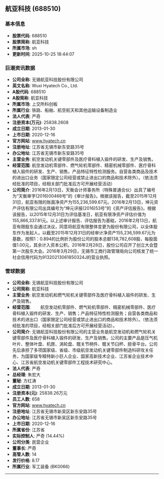 ## 航亚科技 (688510)

### 基本信息

- **股票代码**: 688510
- **股票简称**: 航亚科技
- **所属市场**: sh
- **更新时间**: 2025-10-25 18:44:07

### 巨潮资讯数据

- **公司全称**: 无锡航亚科技股份有限公司
- **英文名称**: Wuxi Hyatech Co., Ltd.
- **A股代码**: 688510
- **A股简称**: 航亚科技
- **所属市场**: 上交所科创板
- **所属行业**: 铁路、船舶、航空航天和其他运输设备制造业
- **法人代表**: 严奇
- **注册资本(万元)**: 25838.2608
- **成立日期**: 2013-01-30
- **上市日期**: 2020-12-16
- **官方网站**: www.hyatech.cn
- **注册地址**: 江苏省无锡市新东安路35号
- **办公地址**: 江苏省无锡市新东安路35号
- **主营业务**: 航空发动机关键零部件及医疗骨科植入锻件的研发、生产及销售。
- **经营范围**: 航空发动机零部件、燃气轮机零部件、精密机械零部件、医疗骨科植入锻件的研发、生产、销售。产品特征特性检测服务。自营各类商品及技术的进出口业务（国家限定公司经营或禁止进出口的商品和技术除外）。（依法须经批准的项目，经相关部门批准后方可开展经营活动）
- **公司简介**: 2016年2月13日，天衡会计师事务所（特殊普通合伙）出具了编号为“天衡审字(2016)00468号”的《审计报告》。根据该报告，截至2015年12月31日，航亚有限的账面净资产为155,236,599.67元。2016年2月13日，坤元资产评估有限公司出具编号为“坤元评报(2016)53号”的《资产评估报告》。根据该报告，以2015年12月31日为评估基准日，航亚有限净资产评估价值为155,866,337.81元。以上述审计报告、评估报告为基础，2016年2月13日，航亚有限股东会通过决议，同意将航亚有限整体变更为股份有限公司，以全体股东作为发起人，以截至2015年12月31日的经审计净资产155,236,599.67元为基数，按照1：0.894的比例折为股份公司的股本总额138,782,608股，每股面值1.00元，其余计入资本公积。2016年2月28日，股份公司召开了创立大会暨第一次股东大会。2016年3月29日，无锡市工商行政管理局向公司核发了统一社会信用代码为91320213061850324J的营业执照。

### 雪球数据

- **公司全称**: 无锡航亚科技股份有限公司
- **公司简称**: 航亚科技
- **主营业务**: 航空发动机和燃气轮机关键零部件及医疗骨科植入锻件的研发、生产及销售。
- **经营范围**: 　　航空发动机零部件、燃气轮机零部件、精密机械零部件、医疗骨科植入锻件的研发、生产、销售；产品特征特性检测服务；自营各类商品和技术的进出口（国家限定公司经营或禁止进出口的商品和技术除外）。（依法须经批准的项目，经相关部门批准后方可开展经营活动）。
- **公司简介**: 无锡航亚科技股份有限公司的主营业务是航空发动机和燃气轮机关键零部件及医疗骨科植入锻件的研发、生产及销售。公司的主要产品是压气机叶片、整体叶盘、机匣、涡轮盘、髋关节柄件、髋关节臼杯、胫骨平台。公司先后承担了多项国家级、省级、市级航空发动机关键零部件制造科研攻关任务，为国家级专精特新小巨人企业、国家高新技术企业、江苏省企业技术中心、江苏省航空发动机关键零部件工程技术研究中心。
- **法人代表**: 严奇
- **总经理**: 朱宏大
- **董秘**: 方红涛
- **成立日期**: 2013-01-30
- **注册资本(元)**: 25838.26万元
- **员工人数**: 658
- **官方网站**: www.hyatech.cn
- **注册地址**: 江苏省无锡市新吴区新东安路35号
- **办公地址**: 江苏省无锡市新吴区新东安路35号
- **上市日期**: 2020-12-16
- **所属省份**: 江苏省
- **实际控制人**: 严奇 (14.44%)
- **公司分类**: 民营企业
- **董事长**: 严奇
- **高管人数**: 14
- **发行价格**: 8.17
- **所属行业**: 军工装备 (BK0066)

---